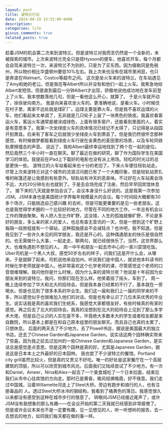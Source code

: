 ```yaml
---
layout: post
title: 波特兰行记
date: 2024-08-19 15:53:00-0400
description: 
categories: life
giscus_comments: true 
related_posts: true
---
```

趁着JSM的机会第二次来到波特兰。但是波特兰对我而言仍然是一个全新的，未被探索的城市。上次来波特兰完全只是搭Hysson的便车，他喜欢开车，每个月都会自驾来波特兰一次，来波特兰不为别的，只是为了买东西。因为俄勒冈是免税州，所以物价相比华盛顿州要低10%左右。我上次来也没有在城市里闲逛，也只是奔波在Walmart，Costco等超市之间。
这次是坐火车来的波特兰。在车站遇见了Amy和她的老公。但是我在等Albert所以并没有和他们一起上火车。我焦急地给Albert发短信，但是直到最后一分钟Albert才出现，骄傲地说他成功地在发车前登上了火车。我本想数落他几句，但是一看他这么开心，就算了。
于是火车就开动了，徐徐驶向南方。
我是向来喜欢坐火车的。更准确地说，是看火车。小时候住在村子里，离家不远处就是煤矿厂。运煤主要是靠火车。但是我不喜欢运煤的火车，他们看起来太单调了，无非就是几只轮子上装了一块黑色的铁皮。我喜欢看客运火车，客运火车通常是被涂成绿色，上面有很多窗户，还能看到里面的人。着实是有意思多了。我第一次坐绿皮火车的具体情况已经记不太得了，只记得是从段园开到萧县。后来有了客车之后就很少坐绿皮火车到萧县了。但是我仍然很怀念那种感觉，有时候做梦都能看到绿皮火车行驶在金黄色的麦田里的场景，以及车轮同铁轨摩擦撞击的声音。
说远了，我和Albert最终幸运地找到了两个在一起的座位。然后竟然三个半小时一直在聊天。聊了最近在做的研究，聊了作为国际学生在美国学习的体验。我提前在iPad上下载好的电影也没有派上用场。轻松的时光过的总是更快一些。
波特兰的火车站看起来也十分的老旧了。下来火车便往轻轨站走。尽管上次来波特兰对这个城市的流浪汉问题已有了一个大概印象，但是轻轨站旁扎堆的帐篷还是让我感到有些意外。轻轨站有冲天的恶臭味。不过好在火车站离会场不远，大约20分钟左右也就到了。于是去会场完成了注册，然后早早回宾馆休息了。
接下来的几天就是参加会议了。会议本身没什么好说的。这是我第一次参加JSM。JSM本身也是美国统计学界每年规模最大的会议。每个时间段大概都有30多个场次，只能挑选自己感兴趣 的去听。但是可能更重要的是见一些老朋友。这也是我觉得学术圈的一个比较好的地方。尽管在不同的地方工作，一年总有机会以工作的理由聚聚。有人把人生比作旷野，这没错，人生的孤独就像旷野，不论是多好的朋友，多么亲的家人的爱人，也总有杳无音讯的一天。但是一想到这个旷野上每隔一段旅程就有一个驿站，这种孤独感会不会减轻点？也许吧，我不知道。但是我见到了一些许久未见的同学朋友，我还是开心的。这种偶遇朋友的快乐是很自然的。也无需做什么大事，一起走走，聊两句，就已经很快乐了。当然，这世界那么大，也难免遇到不想见的人。
周一中午和朋友一起去市中心的一家川菜馆吃饭。Uber司机是一个黑人大叔，感觉50岁左右的样子，问我们这是开什么会，从哪来。于是就聊了起来。司机说他来自加州。听说我们是中国人，就说他本科读书的时候化学老师就是中国人。他非常喜欢这个化学老师的课，尽管感觉这个老师的口音很难理解。我问他你是什么时候，因为什么来的波特兰呢？他说是十年前因为女朋友来到的波特兰。我问，你那们现在怎么样。他笑着摇了摇头，车到了。
周一晚上连续参加了华大和北大的招待会。但是我本身已经累的不行了，基本就在一旁喝水。但是也见到了很多本系的毕业生。我们这一届和我们上一届的同学来的不多，所以感觉似乎也很难加入他们的对话。但是也有幸认识了几位本系优秀的毕业生。说实话我是真的喜欢我们生统系，我感觉大家都很友好，有些时候真的有家的感觉。再之后去了北大的招待会。我真的没想到在北大的招待会上见到了那么多学术大佬。但是自己认识的人实在是不多，毕竟绝大多数本大的学生或者校友都是来自数院，所以基本上都是在和自己原本组里的朋友聊天。而且自己也真的太累了，只想休息。
后面的两天去了不少地方。去了Powell书店，据说是美国最大的独立书店。还去了Chinese Garden和Japanese Garden。说实话这两个园林确实带来了惊喜。因为我之前去过加州的一些Chinese Garden和Japanese Garden，是实话总是感觉差点意思。但是这两个园林是真的好。尤其是Japanese Garden，据说这是日本本土之外最好的日本园林。
我也尝了不少波特兰的餐馆。Portland city grill虽然比较火，但是真的又贵又不好吃。唯一的好处是这家餐厅在一个高层建筑的顶层，所以可以欣赏到城市风光。后面我们又陆续尝试了不少地方。有一次和Daniel，Ameer，Nina和Alex一起去了一个美食城吃了一个日本拉面，结束后我们从市中心往宾馆的方向走。那时已是黄昏，晚风轻拂晚霞，好不惬意。我们走过中国城，沿着Willamette河走上了Steel大桥。旁边有跑步和骑行的人，也有注册毒品的 人。透过Steel大桥冰冷的钢结构，我看到了橘黄色的落日。我感觉很久以来都没有感受到这种在城市步行的惬意了。
转眼间JSM已经接近尾声了，或许JSM没有我想象的那么有趣——在会议开始的第二天我就已经感到非常疲倦了。但是或许会议本来也不是一定要有趣，见一见想见的人，听一听想听的报告，去一去想去的地方，如同我们每天都在做的事一样。

------
